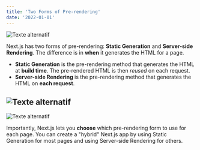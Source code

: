 ```yaml
---
title: 'Two Forms of Pre-rendering'
date: '2022-01-01'
---
```


![Texte alternatif](../images/Rivières/riviere.jpeg "Titre de l'image")

Next.js has two forms of pre-rendering: **Static Generation** and **Server-side Rendering**. The difference is in **when** it generates the HTML for a page.

- **Static Generation** is the pre-rendering method that generates the HTML at **build time**. The pre-rendered HTML is then _reused_ on each request.
- **Server-side Rendering** is the pre-rendering method that generates the HTML on **each request**.


![Texte alternatif](../images/Rivières/riviere2.jpeg "Titre de l'image")
---
![Texte alternatif](../images/Rivières/jardin.jpeg "Titre de l'image")


Importantly, Next.js lets you **choose** which pre-rendering form to use for each page. You can create a "hybrid" Next.js app by using Static Generation for most pages and using Server-side Rendering for others.
